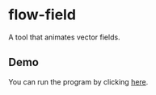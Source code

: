 # flow-field
A tool that animates vector fields.

## Demo
You can run the program by clicking <a href="https://chaselean.github.io/flow-field/">here</a>.
